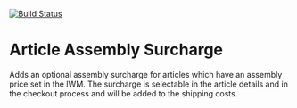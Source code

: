 [![Build Status](https://travis-ci.org/Einrichtungshaus-Ostermann/ost-article-assembly-surcharge.svg?branch=master)](https://travis-ci.org/Einrichtungshaus-Ostermann/ost-article-assembly-surcharge)
# Article Assembly Surcharge

Adds an optional assembly surcharge for articles which have an assembly price set in the IWM. 
The surcharge is selectable in the article details and in the checkout process and will be added to the shipping costs.